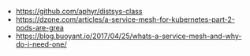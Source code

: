 - https://github.com/aphyr/distsys-class
- https://dzone.com/articles/a-service-mesh-for-kubernetes-part-2-pods-are-grea
- https://blog.buoyant.io/2017/04/25/whats-a-service-mesh-and-why-do-i-need-one/
